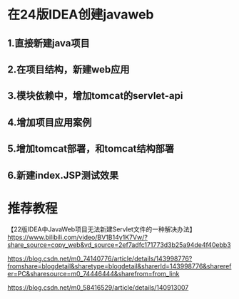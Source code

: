 # 在24版IDEA创建javaweb

## 1.直接新建java项目

## 2.在项目结构，新建web应用

## 3.模块依赖中，增加tomcat的servlet-api

## 4.增加项目应用案例

## 5.增加tomcat部署，和tomcat结构部署

## 6.新建index.JSP测试效果


# 推荐教程

【22版IDEA中JavaWeb项目无法新建Servlet文件的一种解决办法】 https://www.bilibili.com/video/BV1B14y1K7Vw/?share_source=copy_web&vd_source=2ef7adfc171773d3b25a94de4f40ebb3

https://blog.csdn.net/m0_74140776/article/details/143998776?fromshare=blogdetail&sharetype=blogdetail&sharerId=143998776&sharerefer=PC&sharesource=m0_74446444&sharefrom=from_link

https://blog.csdn.net/m0_58416529/article/details/140913007
